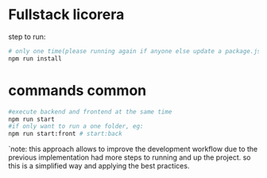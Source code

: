 # Fullstack licorera

step to run:

```bash
# only one time(please running again if anyone else update a package.json in a commit)
npm run install
```

# commands common

```bash
#execute backend and frontend at the same time
npm run start
#if only want to run a one folder, eg:
npm run start:front # start:back
```

`note: this approach allows to improve the development workflow due to the previous implementation had more steps to running and up the project. so this is a simplified way and applying the best practices.
